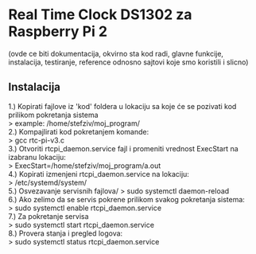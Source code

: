 # Real Time Clock DS1302 za Raspberry Pi 2

(ovde ce biti dokumentacija, okvirno sta kod radi, glavne funkcije, instalacija, testiranje, reference odnosno sajtovi koje smo koristili i slicno)

## Instalacija

1.) Kopirati fajlove iz 'kod' foldera u lokaciju sa koje će se pozivati kod prilikom pokretanja sistema<br />
    > example: /home/stefziv/moj_program/<br />
2.) Kompajlirati kod pokretanjem komande:<br />
    > gcc rtc-pi-v3.c<br />
3.) Otvoriti rtcpi_daemon.service fajl i promeniti vrednost ExecStart na izabranu lokaciju:<br />
    > ExecStart=/home/stefziv/moj_program/a.out<br />
4.) Kopirati izmenjeni rtcpi_daemon.service na lokaciju:<br />
    > /etc/systemd/system/<br />
5.) Osvezavanje servisnih fajlova/
    > sudo systemctl daemon-reload<br />
6.) Ako zelimo da se servis pokrene prilikom svakog pokretanja sistema:<br />
    > sudo systemctl enable rtcpi_daemon.service<br />
7.) Za pokretanje servisa<br />
    > sudo systemctl start rtcpi_daemon.service<br />
8.) Provera stanja i pregled logova:<br />
    > sudo systemctl status rtcpi_daemon.service<br />